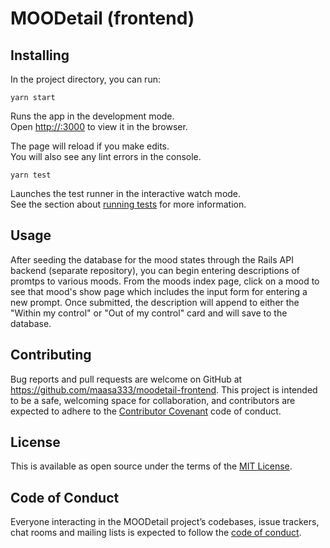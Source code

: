 # MOODetail (frontend)

<!-- MOODetail is a Single Page Application using React/Redux on the frontend and a Rails API backend.  This repository is for the React/Redux frontend (the backend can be found at https://github.com/maasa333/moodetail-backend).  This app is for keeping track of what prompts certain moods, and to distinguish between those that are within your control and those that are out of your control.  -->

## Installing

In the project directory, you can run:

`yarn start`

Runs the app in the development mode.<br />
Open [http://:3000](http://localhost:3000) to view it in the browser.

The page will reload if you make edits.<br />
You will also see any lint errors in the console.

`yarn test`

Launches the test runner in the interactive watch mode.<br />
See the section about [running tests](https://facebook.github.io/create-react-app/docs/running-tests) for more information.

## Usage

After seeding the database for the mood states through the Rails API backend (separate repository), you can begin entering descriptions of promtps to various moods.  From the moods index page, click on a mood to see that mood's show page which includes the input form for entering a new prompt.  Once submitted, the description will append to either the "Within my control" or "Out of my control" card and will save to the database. 

## Contributing

Bug reports and pull requests are welcome on GitHub at https://github.com/maasa333/moodetail-frontend. This project is intended to be a safe, welcoming space for collaboration, and contributors are expected to adhere to the [Contributor Covenant](http://contributor-covenant.org) code of conduct.

## License

This is available as open source under the terms of the [MIT License](https://opensource.org/licenses/MIT).

## Code of Conduct

Everyone interacting in the MOODetail project’s codebases, issue trackers, chat rooms and mailing lists is expected to follow the [code of conduct](https://github.com/maasa333/moodetail-frontend/blob/master/CODE_OF_CONDUCT.md).